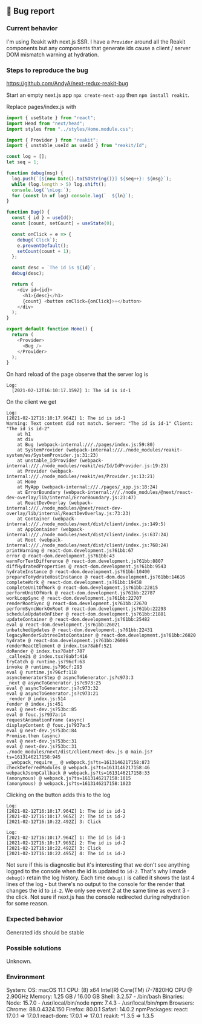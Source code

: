 ## 🐛 Bug report

### Current behavior

I'm using Reakit with next.js SSR. I have a `Provider` around all the Reakit components but any components that generate ids cause a client / server DOM mismatch warning at hydration.

### Steps to reproduce the bug

https://github.com/AndyA/next-redux-reakit-bug

Start an empty next.js app `npx create-next-app` then `npm install reakit`.

Replace pages/index.js with 

```javascript
import { useState } from "react";
import Head from "next/head";
import styles from "../styles/Home.module.css";

import { Provider } from "reakit";
import { unstable_useId as useId } from "reakit/Id";

const log = [];
let seq = 1;

function debug(msg) {
  log.push(`[${new Date().toISOString()}] ${seq++}: ${msg}`);
  while (log.length > 5) log.shift();
  console.log(`\nLog:`);
  for (const ln of log) console.log(`  ${ln}`);
}

function Bug() {
  const { id } = useId();
  const [count, setCount] = useState(0);

  const onClick = e => {
    debug(`Click`);
    e.preventDefault();
    setCount(count + 1);
  };

  const desc = `The id is ${id}`;
  debug(desc);

  return (
    <div id={id}>
      <h1>{desc}</h1>
      {count} <button onClick={onClick}>+</button>
    </div>
  );
}

export default function Home() {
  return (
    <Provider>
      <Bug />
    </Provider>
  );
}
```

On hard reload of the page observe that the server log is

```
Log:
  [2021-02-12T16:10:17.159Z] 1: The id is id-1
```

On the client we get

```
Log:
[2021-02-12T16:10:17.964Z] 1: The id is id-1
Warning: Text content did not match. Server: "The id is id-1" Client: "The id is id-2"
    at h1
    at div
    at Bug (webpack-internal:///./pages/index.js:59:80)
    at SystemProvider (webpack-internal:///./node_modules/reakit-system/es/SystemProvider.js:31:23)
    at unstable_IdProvider (webpack-internal:///./node_modules/reakit/es/Id/IdProvider.js:19:23)
    at Provider (webpack-internal:///./node_modules/reakit/es/Provider.js:13:21)
    at Home
    at MyApp (webpack-internal:///./pages/_app.js:18:24)
    at ErrorBoundary (webpack-internal:///./node_modules/@next/react-dev-overlay/lib/internal/ErrorBoundary.js:23:47)
    at ReactDevOverlay (webpack-internal:///./node_modules/@next/react-dev-overlay/lib/internal/ReactDevOverlay.js:73:23)
    at Container (webpack-internal:///./node_modules/next/dist/client/index.js:149:5)
    at AppContainer (webpack-internal:///./node_modules/next/dist/client/index.js:637:24)
    at Root (webpack-internal:///./node_modules/next/dist/client/index.js:768:24)
printWarning @ react-dom.development.js?61bb:67
error @ react-dom.development.js?61bb:43
warnForTextDifference @ react-dom.development.js?61bb:8807
diffHydratedProperties @ react-dom.development.js?61bb:9543
hydrateInstance @ react-dom.development.js?61bb:10400
prepareToHydrateHostInstance @ react-dom.development.js?61bb:14616
completeWork @ react-dom.development.js?61bb:19458
completeUnitOfWork @ react-dom.development.js?61bb:22815
performUnitOfWork @ react-dom.development.js?61bb:22787
workLoopSync @ react-dom.development.js?61bb:22707
renderRootSync @ react-dom.development.js?61bb:22670
performSyncWorkOnRoot @ react-dom.development.js?61bb:22293
scheduleUpdateOnFiber @ react-dom.development.js?61bb:21881
updateContainer @ react-dom.development.js?61bb:25482
eval @ react-dom.development.js?61bb:26021
unbatchedUpdates @ react-dom.development.js?61bb:22431
legacyRenderSubtreeIntoContainer @ react-dom.development.js?61bb:26020
hydrate @ react-dom.development.js?61bb:26086
renderReactElement @ index.tsx?8abf:521
doRender @ index.tsx?8abf:787
_callee2$ @ index.tsx?8abf:416
tryCatch @ runtime.js?96cf:63
invoke @ runtime.js?96cf:293
eval @ runtime.js?96cf:118
asyncGeneratorStep @ asyncToGenerator.js?c973:3
_next @ asyncToGenerator.js?c973:25
eval @ asyncToGenerator.js?c973:32
eval @ asyncToGenerator.js?c973:21
_render @ index.js:514
render @ index.js:451
eval @ next-dev.js?53bc:85
eval @ fouc.js?937a:14
requestAnimationFrame (async)
displayContent @ fouc.js?937a:5
eval @ next-dev.js?53bc:84
Promise.then (async)
eval @ next-dev.js?53bc:31
eval @ next-dev.js?53bc:31
./node_modules/next/dist/client/next-dev.js @ main.js?ts=1613146217158:945
__webpack_require__ @ webpack.js?ts=1613146217158:873
checkDeferredModules @ webpack.js?ts=1613146217158:46
webpackJsonpCallback @ webpack.js?ts=1613146217158:33
(anonymous) @ webpack.js?ts=1613146217158:1015
(anonymous) @ webpack.js?ts=1613146217158:1023
```

Clicking on the button adds this to the log

```
Log:
[2021-02-12T16:10:17.964Z] 1: The id is id-1
[2021-02-12T16:10:17.965Z] 2: The id is id-2
[2021-02-12T16:10:22.492Z] 3: Click

Log:
[2021-02-12T16:10:17.964Z] 1: The id is id-1
[2021-02-12T16:10:17.965Z] 2: The id is id-2
[2021-02-12T16:10:22.492Z] 3: Click
[2021-02-12T16:10:22.495Z] 4: The id is id-2
```

Not sure if this is diagnostic but it's interesting that we don't see anything logged to the console when the id is updated to `id-2`. That's why I made `debug()` retain the log history. Each time `debug()` is called it shows the last 4 lines of the log - but there's no output to the console for the render that changes the id to `id-2`. We only see event 2 at the same time as event 3 - the click. Not sure if next.js has the console redirected during rehydration for some reason.

### Expected behavior

Generated ids should be stable

### Possible solutions

Unknown.

### Environment

  System:
    OS: macOS 11.1
    CPU: (8) x64 Intel(R) Core(TM) i7-7820HQ CPU @ 2.90GHz
    Memory: 1.25 GB / 16.00 GB
    Shell: 3.2.57 - /bin/bash
  Binaries:
    Node: 15.7.0 - /usr/local/bin/node
    npm: 7.4.3 - /usr/local/bin/npm
  Browsers:
    Chrome: 88.0.4324.150
    Firefox: 80.0.1
    Safari: 14.0.2
  npmPackages:
    react: 17.0.1 => 17.0.1
    react-dom: 17.0.1 => 17.0.1
    reakit: ^1.3.5 => 1.3.5